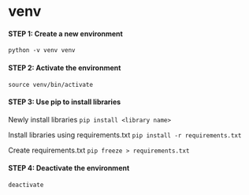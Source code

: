 # venv
#### STEP 1: Create a new environment
```python -v venv venv```

#### STEP 2: Activate the environment
```source venv/bin/activate```

#### STEP 3: Use pip to install libraries
Newly install libraries
```pip install <library name>```

Install libraries using requirements.txt
```pip install -r requirements.txt```

Create requirements.txt
```pip freeze > requirements.txt```

#### STEP 4: Deactivate the environment
```deactivate```
